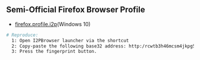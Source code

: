 ## Semi-Official Firefox Browser Profile

  * [firefox.profile.i2p](https:/github.com/eyedeekay/various-i2p-browsers/tree/master/firefox.profile.i2p/firefox.profile.i2p)(Windows 10)

```sh
# Reproduce:
  1: Open I2PBrowser launcher via the shortcut
  2: Copy-paste the following base32 address: http:/rcwtb3h46mcsm4jkpg5buinikn3oxc7j54wgokxuupmyquifhuvq.b32.i2p/
  3: Press the fingerprint button.
```

